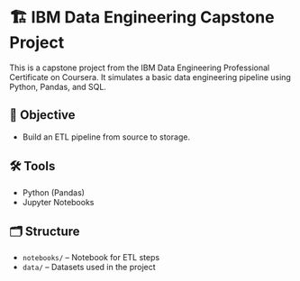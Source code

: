 # 🏗 IBM Data Engineering Capstone Project

This is a capstone project from the IBM Data Engineering Professional Certificate on Coursera. It simulates a basic data engineering pipeline using Python, Pandas, and SQL.

## 📌 Objective
- Build an ETL pipeline from source to storage.

## 🛠 Tools
- Python (Pandas)
- Jupyter Notebooks

## 🗂 Structure
- `notebooks/` – Notebook for ETL steps
- `data/` – Datasets used in the project
